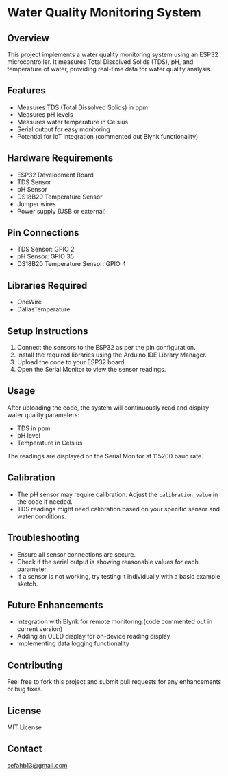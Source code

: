 # Water Quality Monitoring System

## Overview
This project implements a water quality monitoring system using an ESP32 microcontroller. It measures Total Dissolved Solids (TDS), pH, and temperature of water, providing real-time data for water quality analysis.

## Features
- Measures TDS (Total Dissolved Solids) in ppm
- Measures pH levels
- Measures water temperature in Celsius
- Serial output for easy monitoring
- Potential for IoT integration (commented out Blynk functionality)

## Hardware Requirements
- ESP32 Development Board
- TDS Sensor
- pH Sensor
- DS18B20 Temperature Sensor
- Jumper wires
- Power supply (USB or external)

## Pin Connections
- TDS Sensor: GPIO 2
- pH Sensor: GPIO 35
- DS18B20 Temperature Sensor: GPIO 4

## Libraries Required
- OneWire
- DallasTemperature

## Setup Instructions
1. Connect the sensors to the ESP32 as per the pin configuration.
2. Install the required libraries using the Arduino IDE Library Manager.
3. Upload the code to your ESP32 board.
4. Open the Serial Monitor to view the sensor readings.

## Usage
After uploading the code, the system will continuously read and display water quality parameters:
- TDS in ppm
- pH level
- Temperature in Celsius

The readings are displayed on the Serial Monitor at 115200 baud rate.

## Calibration
- The pH sensor may require calibration. Adjust the `calibration_value` in the code if needed.
- TDS readings might need calibration based on your specific sensor and water conditions.

## Troubleshooting
- Ensure all sensor connections are secure.
- Check if the serial output is showing reasonable values for each parameter.
- If a sensor is not working, try testing it individually with a basic example sketch.

## Future Enhancements
- Integration with Blynk for remote monitoring (code commented out in current version)
- Adding an OLED display for on-device reading display
- Implementing data logging functionality

## Contributing
Feel free to fork this project and submit pull requests for any enhancements or bug fixes.

## License
MIT License

## Contact
sefahb13@gmail.com